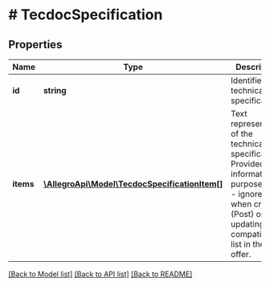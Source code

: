# # TecdocSpecification

## Properties

Name | Type | Description | Notes
------------ | ------------- | ------------- | -------------
**id** | **string** | Identifier of technical specification. |
**items** | [**\AllegroApi\Model\TecdocSpecificationItem[]**](TecdocSpecificationItem.md) | Text representation of the technical specification. Provided for informational purposes only - ignored when creating (Post) or updating (Put) compatibility list in the offer. | [optional]

[[Back to Model list]](../../README.md#models) [[Back to API list]](../../README.md#endpoints) [[Back to README]](../../README.md)
